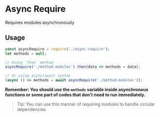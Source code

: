 # Async Require

Requires modules asynchronously

## Usage

```javascript
const asyncRequire = require('./async-require');
let methods = null;

// Using `then` method
asyncRequire('./method-modules').then(data => methods = data);

// Or using async/await syntax
(async () => methods = await asyncRequire('./method-modules'));
```

**Remember: You should use the `methods` variable inside asynchronous functions or some part of codes that don't need to run immediately.**

> Tip: You can use this manner of requiring modules to handle circular dependencies